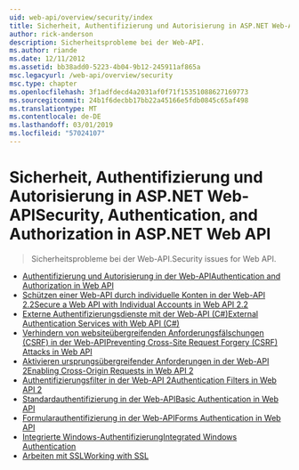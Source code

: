 ```yaml
---
uid: web-api/overview/security/index
title: Sicherheit, Authentifizierung und Autorisierung in ASP.NET Web-API | Microsoft-Dokumentation
author: rick-anderson
description: Sicherheitsprobleme bei der Web-API.
ms.author: riande
ms.date: 12/11/2012
ms.assetid: bb38add0-5223-4b04-9b12-245911af865a
msc.legacyurl: /web-api/overview/security
msc.type: chapter
ms.openlocfilehash: 3f1adfdecd4a2031af0f71f15351088627169773
ms.sourcegitcommit: 24b1f6decbb17bb22a45166e5fdb0845c65af498
ms.translationtype: MT
ms.contentlocale: de-DE
ms.lasthandoff: 03/01/2019
ms.locfileid: "57024107"
---
```

<a name="security-authentication-and-authorization-in-aspnet-web-api"></a><span data-ttu-id="f62a7-103">Sicherheit, Authentifizierung und Autorisierung in ASP.NET Web-API</span><span class="sxs-lookup"><span data-stu-id="f62a7-103">Security, Authentication, and Authorization in ASP.NET Web API</span></span>
====================
> <span data-ttu-id="f62a7-104">Sicherheitsprobleme bei der Web-API.</span><span class="sxs-lookup"><span data-stu-id="f62a7-104">Security issues for Web API.</span></span>


- [<span data-ttu-id="f62a7-105">Authentifizierung und Autorisierung in der Web-API</span><span class="sxs-lookup"><span data-stu-id="f62a7-105">Authentication and Authorization in Web API</span></span>](authentication-and-authorization-in-aspnet-web-api.md)
- [<span data-ttu-id="f62a7-106">Schützen einer Web-API durch individuelle Konten in der Web-API 2.2</span><span class="sxs-lookup"><span data-stu-id="f62a7-106">Secure a Web API with Individual Accounts in Web API 2.2</span></span>](individual-accounts-in-web-api.md)
- [<span data-ttu-id="f62a7-107">Externe Authentifizierungsdienste mit der Web-API (C#)</span><span class="sxs-lookup"><span data-stu-id="f62a7-107">External Authentication Services with Web API (C#)</span></span>](external-authentication-services.md)
- [<span data-ttu-id="f62a7-108">Verhindern von websiteübergreifenden Anforderungsfälschungen (CSRF) in der Web-API</span><span class="sxs-lookup"><span data-stu-id="f62a7-108">Preventing Cross-Site Request Forgery (CSRF) Attacks in Web API</span></span>](preventing-cross-site-request-forgery-csrf-attacks.md)
- [<span data-ttu-id="f62a7-109">Aktivieren ursprungsübergreifender Anforderungen in der Web-API 2</span><span class="sxs-lookup"><span data-stu-id="f62a7-109">Enabling Cross-Origin Requests in Web API 2</span></span>](enabling-cross-origin-requests-in-web-api.md)
- [<span data-ttu-id="f62a7-110">Authentifizierungsfilter in der Web-API 2</span><span class="sxs-lookup"><span data-stu-id="f62a7-110">Authentication Filters in Web API 2</span></span>](authentication-filters.md)
- [<span data-ttu-id="f62a7-111">Standardauthentifizierung in der Web-API</span><span class="sxs-lookup"><span data-stu-id="f62a7-111">Basic Authentication in Web API</span></span>](basic-authentication.md)
- [<span data-ttu-id="f62a7-112">Formularauthentifizierung in der Web-API</span><span class="sxs-lookup"><span data-stu-id="f62a7-112">Forms Authentication in Web API</span></span>](forms-authentication.md)
- [<span data-ttu-id="f62a7-113">Integrierte Windows-Authentifizierung</span><span class="sxs-lookup"><span data-stu-id="f62a7-113">Integrated Windows Authentication</span></span>](integrated-windows-authentication.md)
- [<span data-ttu-id="f62a7-114">Arbeiten mit SSL</span><span class="sxs-lookup"><span data-stu-id="f62a7-114">Working with SSL</span></span>](working-with-ssl-in-web-api.md)
